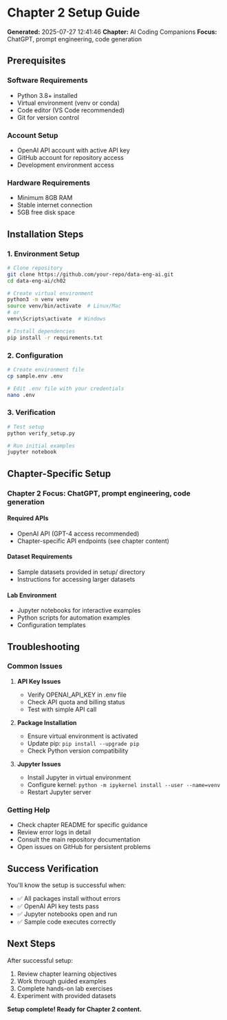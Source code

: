 # Chapter 2 Setup Guide

**Generated:** 2025-07-27 12:41:46
**Chapter:** AI Coding Companions
**Focus:** ChatGPT, prompt engineering, code generation

## Prerequisites

### Software Requirements
- Python 3.8+ installed
- Virtual environment (venv or conda)
- Code editor (VS Code recommended)
- Git for version control

### Account Setup
- OpenAI API account with active API key
- GitHub account for repository access
- Development environment access

### Hardware Requirements
- Minimum 8GB RAM
- Stable internet connection
- 5GB free disk space

## Installation Steps

### 1. Environment Setup
```bash
# Clone repository
git clone https://github.com/your-repo/data-eng-ai.git
cd data-eng-ai/ch02

# Create virtual environment
python3 -m venv venv
source venv/bin/activate  # Linux/Mac
# or
venv\Scripts\activate  # Windows

# Install dependencies
pip install -r requirements.txt
```

### 2. Configuration
```bash
# Create environment file
cp sample.env .env

# Edit .env file with your credentials
nano .env
```

### 3. Verification
```bash
# Test setup
python verify_setup.py

# Run initial examples
jupyter notebook
```

## Chapter-Specific Setup

### Chapter 2 Focus: ChatGPT, prompt engineering, code generation

#### Required APIs
- OpenAI API (GPT-4 access recommended)
- Chapter-specific API endpoints (see chapter content)

#### Dataset Requirements
- Sample datasets provided in setup/ directory
- Instructions for accessing larger datasets

#### Lab Environment
- Jupyter notebooks for interactive examples
- Python scripts for automation examples
- Configuration templates

## Troubleshooting

### Common Issues
1. **API Key Issues**
   - Verify OPENAI_API_KEY in .env file
   - Check API quota and billing status
   - Test with simple API call

2. **Package Installation**
   - Ensure virtual environment is activated
   - Update pip: `pip install --upgrade pip`
   - Check Python version compatibility

3. **Jupyter Issues**
   - Install Jupyter in virtual environment
   - Configure kernel: `python -m ipykernel install --user --name=venv`
   - Restart Jupyter server

### Getting Help
- Check chapter README for specific guidance
- Review error logs in detail
- Consult the main repository documentation
- Open issues on GitHub for persistent problems

## Success Verification

You'll know the setup is successful when:
- ✅ All packages install without errors
- ✅ OpenAI API key tests pass
- ✅ Jupyter notebooks open and run
- ✅ Sample code executes correctly

## Next Steps

After successful setup:
1. Review chapter learning objectives
2. Work through guided examples
3. Complete hands-on lab exercises
4. Experiment with provided datasets

**Setup complete! Ready for Chapter 2 content.**
